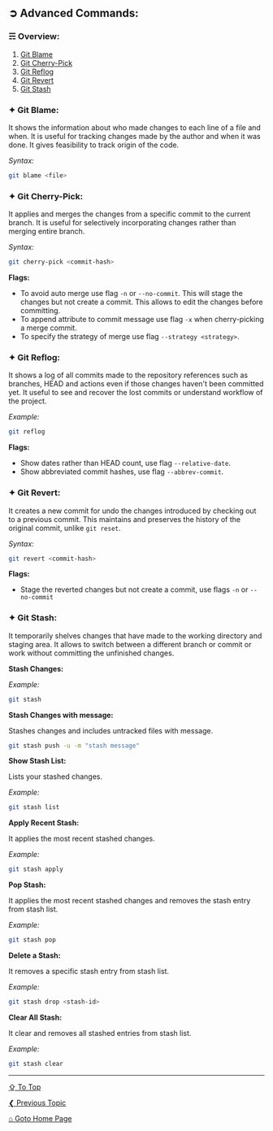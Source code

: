 ## &#10162; Advanced Commands:

### &#9780; Overview:
1. [Git Blame](#-git-blame)
2. [Git Cherry-Pick](#-git-cherry-pick)
3. [Git Reflog](#-git-reflog)
4. [Git Revert](#-git-revert)
5. [Git Stash](#-git-stash)

### &#10022; Git Blame:

It shows the information about who made changes to each line of a file and when. It is useful for tracking changes made by the author and when it was done. It gives feasibility to track origin of the code.

*Syntax:* 

```bash
git blame <file>
```

### &#10022; Git Cherry-Pick:

It applies and merges the changes from a specific commit to the current branch. It is useful for selectively incorporating changes rather than merging entire branch.

*Syntax:*

```bash
git cherry-pick <commit-hash>
```

**Flags:**

- To avoid auto merge use flag `-n` or `--no-commit`. This will stage the changes but not create a commit. This allows to edit the changes before committing.
- To append attribute to commit message use flag `-x` when cherry-picking a merge commit.
- To specify the strategy of merge use flag `--strategy <strategy>`.

### &#10022; Git Reflog:

It shows a log of all commits made to the repository references such as branches, HEAD and actions even if those changes haven't been committed yet. It useful to see and recover the lost commits or understand workflow of the project.

*Example:*

```bash
git reflog
```

**Flags:**

- Show dates rather than HEAD count, use flag `--relative-date`.
- Show abbreviated commit hashes, use flag `--abbrev-commit`.

### &#10022; Git Revert:

It creates a new commit for undo the changes introduced by checking out to a previous commit.  This maintains and preserves the history of the original commit, unlike `git reset`.

*Syntax:* 

```bash
git revert <commit-hash>
```

**Flags:**

- Stage the reverted changes but not create a commit, use flags `-n` or `--no-commit`

### &#10022; Git Stash:

It temporarily shelves changes that have made to the working directory and staging area. It allows to switch between a different branch or commit or work without committing the unfinished changes.

**Stash Changes:**

*Example:*

```bash
git stash
```

**Stash Changes with message:**

Stashes changes and includes untracked files with message.

```bash
git stash push -u -m "stash message"
```

**Show Stash List:**

Lists your stashed changes.

*Example:*

```bash
git stash list
```

**Apply Recent Stash:**

It applies the most recent stashed changes.

*Example:*

```bash
git stash apply
```

**Pop Stash:**

It applies the most recent stashed changes and removes the stash entry from stash list.

*Example:*

```bash
git stash pop
```

**Delete a Stash:**

It removes a specific stash entry from stash list.

*Example:*

```bash
git stash drop <stash-id>
```

**Clear All Stash:**

It clear and removes all stashed entries from stash list.

*Example:*

```bash
git stash clear
```

---
[&#8682; To Top](#-advanced-commands)

[&#10094; Previous Topic](./git-subtrees.md) 

[&#8962; Goto Home Page](../README.md)